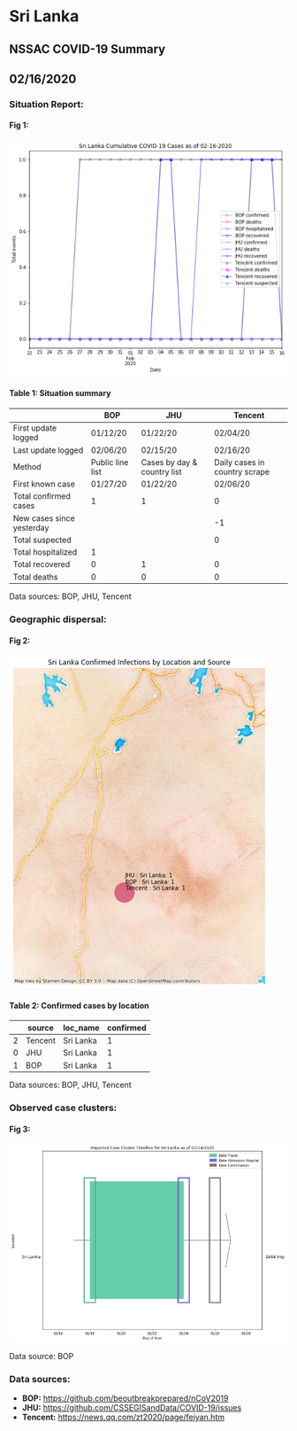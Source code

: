 # Sri Lanka
## NSSAC COVID-19 Summary
## 02/16/2020



### Situation Report:
#### Fig 1:
![Sri Lanka cases](../merged_histories/Sri_Lanka_merged_histories.png)

#### Table 1: Situation summary

|                           | BOP              | JHU                         | Tencent                       |
|---------------------------|------------------|-----------------------------|-------------------------------|
| First update logged       | 01/12/20         | 01/22/20                    | 02/04/20                      |
| Last update logged        | 02/06/20         | 02/15/20                    | 02/16/20                      |
| Method                    | Public line list | Cases by day & country list | Daily cases in country scrape |
| First known case          | 01/27/20         | 01/22/20                    | 02/06/20                      |
| Total confirmed cases     | 1                | 1                           | 0                             |
| New cases since yesterday |                  |                             | -1                            |
| Total suspected           |                  |                             | 0                             |
| Total hospitalized        | 1                |                             |                               |
| Total recovered           | 0                | 1                           | 0                             |
| Total deaths              | 0                | 0                           | 0                             |
Data sources: BOP, JHU, Tencent


### Geographic dispersal:
#### Fig 2:
![Sri Lanka mapped](../case_locs/Sri_Lanka_case_locs.png)

#### Table 2: Confirmed cases by location

|    | source   | loc_name   |   confirmed |
|----|----------|------------|-------------|
|  2 | Tencent  | Sri Lanka  |           1 |
|  0 | JHU      | Sri Lanka  |           1 |
|  1 | BOP      | Sri Lanka  |           1 |

Data sources: BOP, JHU, Tencent


### Observed case clusters:
#### Fig 3:
![Sri Lanka cases](../cluster_analysis/Sri_Lanka_imported_cases.png)



Data source: BOP


### Data sources:
* **BOP:** https://github.com/beoutbreakprepared/nCoV2019
* **JHU:** https://github.com/CSSEGISandData/COVID-19/issues
* **Tencent:** https://news.qq.com/zt2020/page/feiyan.htm